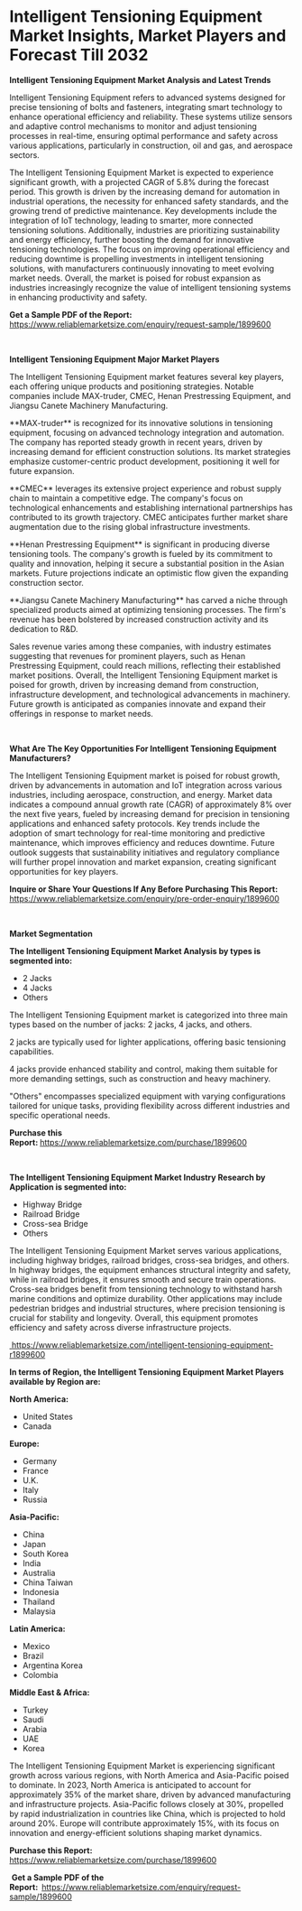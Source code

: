 <p><h1>Intelligent Tensioning Equipment Market Insights, Market Players and Forecast Till 2032</h1></p><p><strong>Intelligent Tensioning Equipment Market Analysis and Latest Trends</strong></p>
<p><p>Intelligent Tensioning Equipment refers to advanced systems designed for precise tensioning of bolts and fasteners, integrating smart technology to enhance operational efficiency and reliability. These systems utilize sensors and adaptive control mechanisms to monitor and adjust tensioning processes in real-time, ensuring optimal performance and safety across various applications, particularly in construction, oil and gas, and aerospace sectors.</p><p>The Intelligent Tensioning Equipment Market is expected to experience significant growth, with a projected CAGR of 5.8% during the forecast period. This growth is driven by the increasing demand for automation in industrial operations, the necessity for enhanced safety standards, and the growing trend of predictive maintenance. Key developments include the integration of IoT technology, leading to smarter, more connected tensioning solutions. Additionally, industries are prioritizing sustainability and energy efficiency, further boosting the demand for innovative tensioning technologies. The focus on improving operational efficiency and reducing downtime is propelling investments in intelligent tensioning solutions, with manufacturers continuously innovating to meet evolving market needs. Overall, the market is poised for robust expansion as industries increasingly recognize the value of intelligent tensioning systems in enhancing productivity and safety.</p></p>
<p><strong>Get a Sample PDF of the Report:&nbsp;</strong> <a href="https://www.reliablemarketsize.com/enquiry/request-sample/1899600?utm_campaign=3448&utm_medium=2&utm_source=Github&utm_content=ia&utm_term=12042025&utm_id=intelligent-tensioning-equipment">https://www.reliablemarketsize.com/enquiry/request-sample/1899600</a></p>
<p>&nbsp;</p>
<p><strong>Intelligent Tensioning Equipment Major Market Players</strong></p>
<p><p>The Intelligent Tensioning Equipment market features several key players, each offering unique products and positioning strategies. Notable companies include MAX-truder, CMEC, Henan Prestressing Equipment, and Jiangsu Canete Machinery Manufacturing.</p><p>**MAX-truder** is recognized for its innovative solutions in tensioning equipment, focusing on advanced technology integration and automation. The company has reported steady growth in recent years, driven by increasing demand for efficient construction solutions. Its market strategies emphasize customer-centric product development, positioning it well for future expansion.</p><p>**CMEC** leverages its extensive project experience and robust supply chain to maintain a competitive edge. The company's focus on technological enhancements and establishing international partnerships has contributed to its growth trajectory. CMEC anticipates further market share augmentation due to the rising global infrastructure investments.</p><p>**Henan Prestressing Equipment** is significant in producing diverse tensioning tools. The company's growth is fueled by its commitment to quality and innovation, helping it secure a substantial position in the Asian markets. Future projections indicate an optimistic flow given the expanding construction sector.</p><p>**Jiangsu Canete Machinery Manufacturing** has carved a niche through specialized products aimed at optimizing tensioning processes. The firm's revenue has been bolstered by increased construction activity and its dedication to R&D.</p><p>Sales revenue varies among these companies, with industry estimates suggesting that revenues for prominent players, such as Henan Prestressing Equipment, could reach millions, reflecting their established market positions. Overall, the Intelligent Tensioning Equipment market is poised for growth, driven by increasing demand from construction, infrastructure development, and technological advancements in machinery. Future growth is anticipated as companies innovate and expand their offerings in response to market needs.</p></p>
<p>&nbsp;</p>
<p><strong>What Are The Key Opportunities For Intelligent Tensioning Equipment Manufacturers?</strong></p>
<p><p>The Intelligent Tensioning Equipment market is poised for robust growth, driven by advancements in automation and IoT integration across various industries, including aerospace, construction, and energy. Market data indicates a compound annual growth rate (CAGR) of approximately 8% over the next five years, fueled by increasing demand for precision in tensioning applications and enhanced safety protocols. Key trends include the adoption of smart technology for real-time monitoring and predictive maintenance, which improves efficiency and reduces downtime. Future outlook suggests that sustainability initiatives and regulatory compliance will further propel innovation and market expansion, creating significant opportunities for key players.</p></p>
<p><strong>Inquire or Share Your Questions If Any Before Purchasing This Report:</strong> <a href="https://www.reliablemarketsize.com/enquiry/pre-order-enquiry/1899600?utm_campaign=3448&utm_medium=2&utm_source=Github&utm_content=ia&utm_term=12042025&utm_id=intelligent-tensioning-equipment">https://www.reliablemarketsize.com/enquiry/pre-order-enquiry/1899600</a></p>
<p>&nbsp;</p>
<p><strong>Market Segmentation</strong></p>
<p><strong>The Intelligent Tensioning Equipment Market Analysis by types is segmented into:</strong></p>
<p><ul><li>2 Jacks</li><li>4 Jacks</li><li>Others</li></ul></p>
<p><p>The Intelligent Tensioning Equipment market is categorized into three main types based on the number of jacks: 2 jacks, 4 jacks, and others. </p><p>2 jacks are typically used for lighter applications, offering basic tensioning capabilities. </p><p>4 jacks provide enhanced stability and control, making them suitable for more demanding settings, such as construction and heavy machinery. </p><p>"Others" encompasses specialized equipment with varying configurations tailored for unique tasks, providing flexibility across different industries and specific operational needs.</p></p>
<p><strong>Purchase this Report:&nbsp;</strong><a href="https://www.reliablemarketsize.com/purchase/1899600?utm_campaign=3448&utm_medium=2&utm_source=Github&utm_content=ia&utm_term=12042025&utm_id=intelligent-tensioning-equipment">https://www.reliablemarketsize.com/purchase/1899600</a></p>
<p>&nbsp;</p>
<p><strong>The Intelligent Tensioning Equipment Market Industry Research by Application is segmented into:</strong></p>
<p><ul><li>Highway Bridge</li><li>Railroad Bridge</li><li>Cross-sea Bridge</li><li>Others</li></ul></p>
<p><p>The Intelligent Tensioning Equipment Market serves various applications, including highway bridges, railroad bridges, cross-sea bridges, and others. In highway bridges, the equipment enhances structural integrity and safety, while in railroad bridges, it ensures smooth and secure train operations. Cross-sea bridges benefit from tensioning technology to withstand harsh marine conditions and optimize durability. Other applications may include pedestrian bridges and industrial structures, where precision tensioning is crucial for stability and longevity. Overall, this equipment promotes efficiency and safety across diverse infrastructure projects.</p></p>
<p><a href="https://www.reliablemarketsize.com/intelligent-tensioning-equipment-r1899600?utm_campaign=3448&utm_medium=2&utm_source=Github&utm_content=ia&utm_term=12042025&utm_id=intelligent-tensioning-equipment">&nbsp;https://www.reliablemarketsize.com/intelligent-tensioning-equipment-r1899600</a></p>
<p><strong>In terms of Region, the Intelligent Tensioning Equipment Market Players available by Region are:</strong></p>
<p>
    <p> <strong> North America: </strong>
        <ul>
            <li>United States</li>
            <li>Canada</li>
        </ul>
        </p> 
    <p> <strong> Europe: </strong>
        <ul>
            <li>Germany</li>
            <li>France</li>
            <li>U.K.</li>
            <li>Italy</li>
            <li>Russia</li>
        </ul>
        </p> 
    <p> <strong> Asia-Pacific: </strong>
        <ul>
            <li>China</li>
            <li>Japan</li>
            <li>South Korea</li>
            <li>India</li>
            <li>Australia</li>
            <li>China Taiwan</li>
            <li>Indonesia</li>
            <li>Thailand</li>
            <li>Malaysia</li>
        </ul>
        </p> 
    <p> <strong> Latin America: </strong>
        <ul>
            <li>Mexico</li>
            <li>Brazil</li>
            <li>Argentina Korea</li>
            <li>Colombia</li>
        </ul>
        </p> 
    <p> <strong> Middle East & Africa: </strong>
        <ul>
            <li>Turkey</li>
            <li>Saudi</li>
            <li>Arabia</li>
            <li>UAE</li>
            <li>Korea</li>
        </ul>
    </p>
    </p>
<p><p>The Intelligent Tensioning Equipment Market is experiencing significant growth across various regions, with North America and Asia-Pacific poised to dominate. In 2023, North America is anticipated to account for approximately 35% of the market share, driven by advanced manufacturing and infrastructure projects. Asia-Pacific follows closely at 30%, propelled by rapid industrialization in countries like China, which is projected to hold around 20%. Europe will contribute approximately 15%, with its focus on innovation and energy-efficient solutions shaping market dynamics.</p></p>
<p><strong>Purchase this Report: </strong><a href="https://www.reliablemarketsize.com/purchase/1899600?utm_campaign=3448&utm_medium=2&utm_source=Github&utm_content=ia&utm_term=12042025&utm_id=intelligent-tensioning-equipment">https://www.reliablemarketsize.com/purchase/1899600</a></p>
<p>&nbsp;<strong>Get a Sample PDF of the Report:&nbsp;&nbsp;</strong><a href="https://www.reliablemarketsize.com/enquiry/request-sample/1899600?utm_campaign=3448&utm_medium=2&utm_source=Github&utm_content=ia&utm_term=12042025&utm_id=intelligent-tensioning-equipment">https://www.reliablemarketsize.com/enquiry/request-sample/1899600</a></p>
<p><strong></strong></p>
<p><p></p><p></p><p></p></p>
